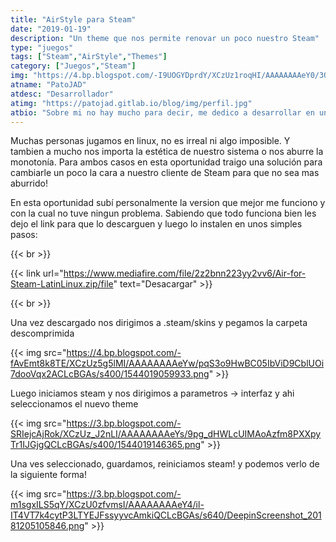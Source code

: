 ```yaml
---
title: "AirStyle para Steam"
date: "2019-01-19"
description: "Un theme que nos permite renovar un poco nuestro Steam"
type: "juegos"
tags: ["Steam","AirStyle","Themes"]
category: ["Juegos","Steam"]
img: "https://4.bp.blogspot.com/-I9UOGYDprdY/XCzUz1roqHI/AAAAAAAAeY0/3QgmcO4GQHkem-J8l3BO4B1jj5LSaF39gCLcBGAs/s640/DeepinScreenshot_20181205105759.png"
atname: "PatoJAD"
atdesc: "Desarrollador"
atimg: "https://patojad.gitlab.io/blog/img/perfil.jpg"
atbio: "Sobre mi no hay mucho para decir, me dedico a desarrollar en una empresa de telecomunicaciones, utilizo linux desde el 2012 y hace años que es mi sistema operativo main. Soy una persona que busca crecer profesionalmente sin dejar de divertirse y hacer lo que me gusta. Siempre digo que cuando un proyecto sale es importate agradecer, por lo cual les recomiendo a todos leer la seccion Agreadecimientos en la cual me tome un tiempito para poder agradecer a todos y cada uno de los que hicieron posible todo esto."
---
```


Muchas personas jugamos en linux, no es irreal ni algo imposible. Y tambien a mucho nos importa la estética de nuestro sistema o nos aburre la monotonía. Para ambos casos en esta oportunidad traigo una solución para cambiarle un poco la cara a nuestro cliente de Steam para que no sea mas aburrido!

En esta oportunidad subí personalmente la version que mejor me funciono y con la cual no tuve ningun problema. Sabiendo que todo funciona bien les dejo el link para que lo descarguen y luego lo instalen en unos simples pasos:

{{< br >}}

{{< link url="https://www.mediafire.com/file/2z2bnn223yy2vv6/Air-for-Steam-LatinLinux.zip/file" text="Desacargar" >}}

{{< br >}}

Una vez descargado nos dirigimos a .steam/skins y pegamos la carpeta descomprimida

{{< img src="https://4.bp.blogspot.com/-fAvEmt8k8TE/XCzUz5g5lMI/AAAAAAAAeYw/pqS3o9HwBC05IbViD9CblUOi7dooVqx2ACLcBGAs/s400/1544019059933.png" >}}

Luego iniciamos steam y nos dirigimos a parametros -> interfaz y ahi seleccionamos el nuevo theme

{{< img src="https://3.bp.blogspot.com/-SRIejcAjRok/XCzUz_J2nLI/AAAAAAAAeYs/9pg_dHWLcUIMAoAzfm8PXXpyTr1IJGjgQCLcBGAs/s400/1544019146365.png" >}}

Una ves seleccionado, guardamos, reiniciamos steam! y podemos verlo de la siguiente forma!

{{< img src="https://3.bp.blogspot.com/-m1sgxILS5qY/XCzU0zfvmsI/AAAAAAAAeY4/il-IT4VT7k4cytP3LTYEJFssyyvcAmkiQCLcBGAs/s640/DeepinScreenshot_20181205105846.png" >}}
